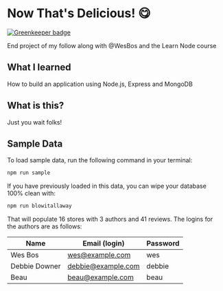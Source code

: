 # Now That's Delicious! 😋

[![Greenkeeper badge](https://badges.greenkeeper.io/spences10/dang-thats-delicious.svg)](https://greenkeeper.io/)

End project of my follow along with @WesBos and the Learn Node course

## What I learned

How to build an application using Node.js, Express and MongoDB

## What is this?

Just you wait folks!

## Sample Data

To load sample data, run the following command in your terminal:

```bash
npm run sample
```

If you have previously loaded in this data, you can wipe your database 100% clean with:

```bash
npm run blowitallaway
```

That will populate 16 stores with 3 authors and 41 reviews. The logins for the authors are as follows:

|Name|Email (login)|Password|
|---|---|---|
|Wes Bos|wes@example.com|wes|
|Debbie Downer|debbie@example.com|debbie|
|Beau|beau@example.com|beau|
